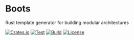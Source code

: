 # Boots
Rust template generator for building modular architectures

[![Crates.io](https://img.shields.io/crates/v/boots.svg)](https://crates.io/crates/boots)
[![Test](https://github.com/1eedaegon/boots/workflows/Test/badge.svg)](https://github.com/1eedaegon/boots/actions)
[![Build](https://github.com/1eedaegon/boots/workflows/Build/badge.svg)](https://github.com/1eedaegon/boots/actions)
[![License](https://img.shields.io/badge/license-MIT-blue.svg)](LICENSE)
